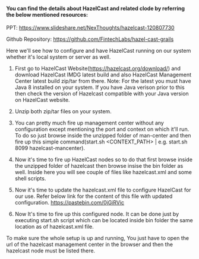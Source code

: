#### You can find the details about HazelCast and related clode by referring the below mentioned resources:

PPT: https://www.slideshare.net/NexThoughts/hazelcast-120807730

Github Repository: https://github.com/FintechLabs/hazel-cast-grails
 
Here we'll see how to configure and have HazelCast running on our system whether it's local system or server as well.
1. First go to HazelCast Website(https://hazelcast.org/download/) and download HazelCast IMDG latest build and also HazelCast Management Center latest build zip/tar from there.
Note: For the latest you must have Java 8 installed on your system. If you have Java verison prior to this then check the version of Hazelcast compatible with your Java version on HazelCast website.
 
2. Unzip both zip/tar files on your system.
3. You can pretty much fire up management center without any configuration except mentioning the port and context on which it'll run. To do so just browse inside the unzipped folder of man-center and then fire up this simple command(start.sh <PORT> <CONTEXT_PATH> | e.g. start.sh 8099 hazelcast-mancenter).
4. Now it's time to fire up HazelCast nodes so to do that first browse inside the unzipped folder of hazelcast then browse insise the bin folder as well. Inside here you will see couple of files like hazelcast.xml and some shell scripts.
5. Now it's time to update the hazelcast.xml file to configure HazelCast for our use. Refer below link for the content of this file with updated configuration.
https://pastebin.com/0jGiRVic
6. Now It's time to fire up this configured node. It can be done just by executing start.sh script which can be located inside bin folder the same location as of hazelcast.xml file.
 
To make sure the whole setup is up and running, You just have to open the url of the hazelcast management center in the browser and then the hazelcast node must be listed there.
